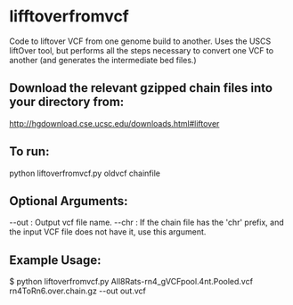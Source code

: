 # lifftoverfromvcf
Code to liftover VCF from one genome build to another. Uses the USCS liftOver tool, but performs all the steps necessary to convert one VCF to another (and generates the intermediate bed files.)

## Download the relevant gzipped chain files into your directory from:
http://hgdownload.cse.ucsc.edu/downloads.html#liftover

## To run:
python liftoverfromvcf.py oldvcf chainfile

## Optional Arguments:
--out : Output vcf file name.
--chr : If the chain file has the 'chr' prefix, and the input VCF file does not have it, use this argument.

## Example Usage:
$ python liftoverfromvcf.py All8Rats-rn4_gVCFpool.4nt.Pooled.vcf rn4ToRn6.over.chain.gz --out out.vcf

